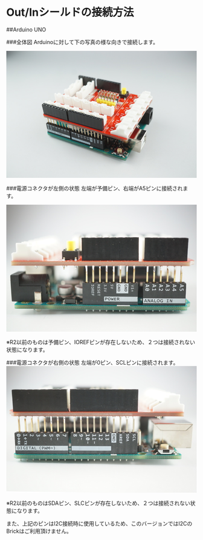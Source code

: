# Out/Inシールドの接続方法

##Arduino UNO

###全体図
Arduinoに対して下の写真の様な向きで接続します。

![](../../img/dev/arduino/arduino_connect1.jpg)

###電源コネクタが左側の状態
左端が予備ピン、右端がA5ピンに接続されます。

![](../../img/dev/arduino/arduino_connect2.jpg)

※R2以前のものは予備ピン、IOREFピンが存在しないため、２つは接続されない状態になります。

###電源コネクタが右側の状態
左端が0ピン、SCLピンに接続されます。
![](../../img/dev/arduino/arduino_connect3.jpg)

※R2以前のものはSDAピン、SLCピンが存在しないため、２つは接続されない状態になります。

また、上記のピンはI2C接続時に使用しているため、このバージョンではI2CのBrickはご利用頂けません。
